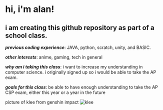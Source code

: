 # **hi, i'm alan!**
## i am creating this github repository as part of a school class. 

***previous coding experience***: JAVA, python, scratch, unity, and BASIC.

***other interests***: anime, gaming, tech in general

***why am i taking this class***: i want to increase my understanding in computer science. i originally signed up so i would be able to take the AP exam.

***goals for this class***: be able to have enough understanding to take the AP CSP exam, either this year or a year in the future

picture of klee from genshin impact
![klee](https://www.pcgamesn.com/wp-content/uploads/2020/10/genshin-impact-sparkling-steps-start-time-klee.jpg)
